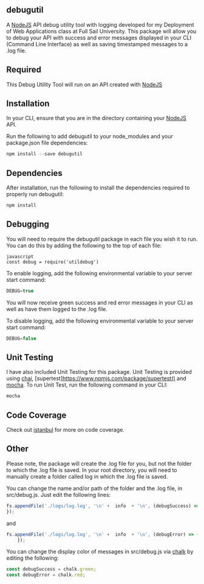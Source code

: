 ## debugutil
A [NodeJS](https://nodejs.org/en/) API debug utility tool with logging developed for my Deployment of Web Applications class at Full Sail University. This package will allow you to debug your API with success and error messages displayed in your CLI (Command Line Interface) as well as saving timestamped messages to a .log file.

## Required
This Debug Utility Tool will run on an API created with [NodeJS](https://nodejs.org/en/)

## Installation
In your CLI, ensure that you are in the directory containing your [NodeJS](https://nodejs.org/en/) API.

Run the following to add debugutil to your node_modules and your package.json file dependencies:
```javascript
npm install --save debugutil
```

## Dependencies
After installation, run the following to install the dependencies required to properly run debugutil:
```javascript
npm install
```

## Debugging
You will need to require the debugutil package in each file you wish it to run. You can do this by adding the following to the top of each file:
```
javascript
const debug = require('utildebug')
```

To enable logging, add the following environmental variable to your server start command:
```javascript
DEBUG=true
```

You will now receive green success and red error messages in your CLI as well as have them logged to the .log file.

To disable logging, add the following environmental variable to your server start command:
```javascript
DEBUG=false
```

## Unit Testing
I have also included Unit Testing for this package. Unit Testing is provided using [chai](https://www.npmjs.com/package/chai), [supertest]https://www.npmjs.com/package/supertest() and [mocha](https://www.npmjs.com/package/mocha).
To run Unit Test, run the following command in your CLI:
```javascript
mocha
```

## Code Coverage
Check out [istanbul](https://www.npmjs.com/package/istanbul) for more on code coverage.

## Other
Please note, the package will create the .log file for you, but not the folder to which the .log file is saved. In your root directory, you will need to manually create a folder called log in which the .log file is saved.

You can change the name and/or path of the folder and the .log file, in src/debug.js. Just edit the following lines:
```javascript
fs.appendFile('./logs/log.log', '\n' +  info  + '\n', (debugSuccess) => {
});
```
and
```javascript
fs.appendFile('./logs/log.log', '\n' +  info  + '\n', (debugError) => {
    });
```    

You can change the display color of messages in src/debug.js via [chalk](https://www.npmjs.com/package/chalk) by editing the following:
```javascript
const debugSuccess = chalk.green;
const debugError = chalk.red;
```
